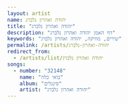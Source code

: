 ```yaml
---
layout: artist
name: יהודה ואהרון נלברג
title: "יהודה ואהרון נלברג"
description: "דף האמן יהודה ואהרון נלברג"
keywords: "שירים, מוזיקה, יהודה ואהרון נלברג"
permalink: /artists/יהודה-ואהרון-נלברג
redirect_from:
  - /artists/list/יהודה ואהרון נלברג
songs:
  - number: "32148"
    name: "בואי כלה"
    album: "סינגלים"
    artist: "יהודה ואהרון נלברג"
---
```


